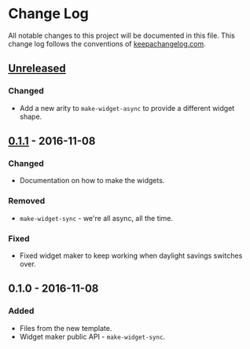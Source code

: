 # Change Log
All notable changes to this project will be documented in this file. This change log follows the conventions of [keepachangelog.com](http://keepachangelog.com/).

## [Unreleased]
### Changed
- Add a new arity to `make-widget-async` to provide a different widget shape.

## [0.1.1] - 2016-11-08
### Changed
- Documentation on how to make the widgets.

### Removed
- `make-widget-sync` - we're all async, all the time.

### Fixed
- Fixed widget maker to keep working when daylight savings switches over.

## 0.1.0 - 2016-11-08
### Added
- Files from the new template.
- Widget maker public API - `make-widget-sync`.

[Unreleased]: https://github.com/your-name/rt-repl-bot/compare/0.1.1...HEAD
[0.1.1]: https://github.com/your-name/rt-repl-bot/compare/0.1.0...0.1.1
